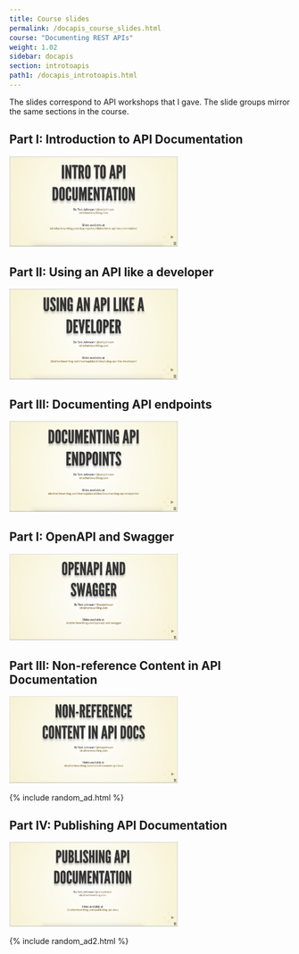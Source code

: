 ```yaml
---
title: Course slides
permalink: /docapis_course_slides.html
course: "Documenting REST APIs"
weight: 1.02
sidebar: docapis
section: introtoapis
path1: /docapis_introtoapis.html
---
```


The slides correspond to API workshops that I gave. The slide groups mirror the same sections in the course.

## Part I: Introduction to API Documentation

<a href="/learnapidoc/slides/intro_api_documentation.html" class="noCrossRef"><img src="images/introapidoctitleslide.png" style="max-width: 300px; border: 1px solid #dedede;"></a>

## Part II: Using an API like a developer

<a href="/learnapidoc/slides/using-api-like-developer.html" class="noCrossRef"><img src="images/using-api-developer-titleslide.png" style="max-width: 300px; border: 1px solid #dedede;"></a>

## Part III: Documenting API endpoints

<a href="/learnapidoc/slides/documenting_api_endpoints.html" class="noCrossRef"><img src="images/documenting-endpoints-titleslide.png" style="max-width: 300px; border: 1px solid #dedede;"></a>


## Part I: OpenAPI and Swagger

<a href="/learnapidoc/slides/openapi_and_swagger.html" class="noCrossRef"><img src="images/openapiswaggertitleslide.png" style="max-width: 300px; border: 1px solid #dedede;"></a>

## Part III: Non-reference Content in API Documentation

<a href="/learnapidoc/slides/nonref-content-api-docs.html" class="noCrossRef"><img src="images/nonreftitleslide.png" style="max-width: 300px; border: 1px solid #dedede;"></a>

{% include random_ad.html %}

## Part IV: Publishing API Documentation

<a href="/learnapidoc/slides/publishing_api_docs.html" class="noCrossRef"><img src="images/publishingapidoctitleslide.png" style="max-width: 300px; border: 1px solid #dedede;"></a>

{% include random_ad2.html %}
